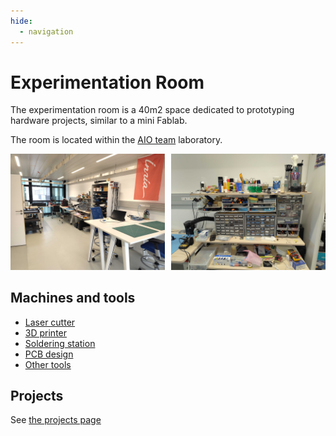 ```yaml
---
hide:
  - navigation
---
```


# Experimentation Room

The experimentation room is a 40m2 space dedicated to prototyping hardware projects,
similar to a mini Fablab.

The room is located within the [AIO team](https://aio.inria.fr/)
laboratory.

<div style="display:flex; align-items: center;">
     <div style="flex:1">
        <img class="index" src="./images/experimentation-room.jpg" />
    </div>
    <div style="flex:1;padding-left:10px;">
        <img class="index" src="./images/tools-shelf.jpg" />
    </div>
</div>

## Machines and tools

- [Laser cutter](./muse3d.md)
- [3D printer](./prusamk3.md)
- [Soldering station](./soldering.md)
- [PCB design](./pcb.md)
- [Other tools](./tools.md)

## Projects

See [the projects page](./projects.md)
